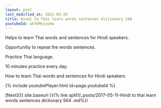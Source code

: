 ```yaml
---
layout: post
last_modified_at: 2021-03-29
title: Hindi to Thai learn words sentences dictionary 248 
youtubeId: akY6MsiysHw
---
```

 
 
Helps to learn Thai words and sentences for Hindi speakers.

Opportunitiy to repeat the words sentences. 

Practice Thai language. 
 
10 minutes practice every day. 
 
How to learn Thai words and sentences for Hindi speakers 
 
{% include youtubePlayer.html id=page.youtubeId %}
 
 
[Next]({{ site.baseurl }}{% link  split1/_posts/2017-05-11-Hindi to thai learn words sentences dictionary 564 .md%})
 
